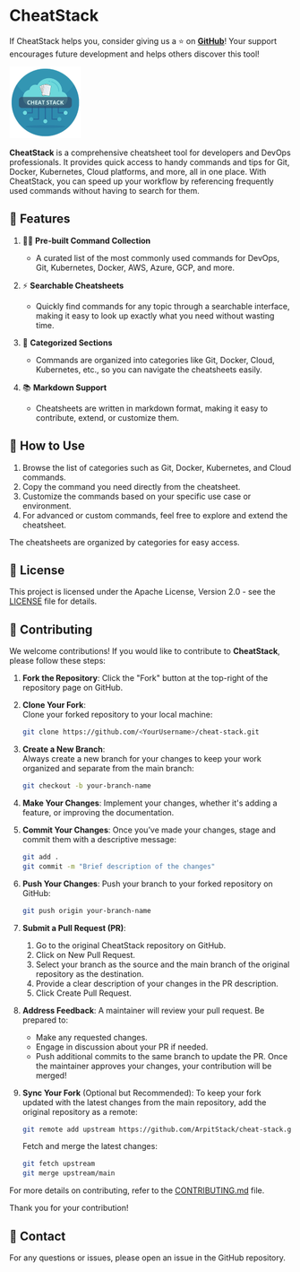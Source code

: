 # CheatStack

If CheatStack helps you, consider giving us a ⭐ on **[GitHub](https://github.com/ArpitStack/cheat-stack)**! Your support encourages future development and helps others discover this tool!

![CheatStack Logo](cheat-stack-logo128.png)

**CheatStack** is a comprehensive cheatsheet tool for developers and DevOps professionals. It provides quick access to handy commands and tips for Git, Docker, Kubernetes, Cloud platforms, and more, all in one place. With CheatStack, you can speed up your workflow by referencing frequently used commands without having to search for them.

## 🚀 Features

1. 🧑‍💻 **Pre-built Command Collection**
   - A curated list of the most commonly used commands for DevOps, Git, Kubernetes, Docker, AWS, Azure, GCP, and more.

2. ⚡ **Searchable Cheatsheets**  
   - Quickly find commands for any topic through a searchable interface, making it easy to look up exactly what you need without wasting time.

3. 🔧 **Categorized Sections**
   - Commands are organized into categories like Git, Docker, Cloud, Kubernetes, etc., so you can navigate the cheatsheets easily.

4. 📚 **Markdown Support**  
   - Cheatsheets are written in markdown format, making it easy to contribute, extend, or customize them.

## 📖 How to Use

1. Browse the list of categories such as Git, Docker, Kubernetes, and Cloud commands.
2. Copy the command you need directly from the cheatsheet.
3. Customize the commands based on your specific use case or environment.
4. For advanced or custom commands, feel free to explore and extend the cheatsheet.

The cheatsheets are organized by categories for easy access.

###

## 📄 License

This project is licensed under the Apache License, Version 2.0 - see the [LICENSE](LICENSE) file for details.

###

## 🤝 Contributing

We welcome contributions! If you would like to contribute to **CheatStack**, please follow these steps:

1. **Fork the Repository**: Click the "Fork" button at the top-right of the repository page on GitHub.

2. **Clone Your Fork**:  
   Clone your forked repository to your local machine:
   ```bash
   git clone https://github.com/<YourUsername>/cheat-stack.git
   ```

3. **Create a New Branch**:  
   Always create a new branch for your changes to keep your work organized and separate from the main branch:
   ```bash
   git checkout -b your-branch-name
   ```

4. **Make Your Changes**:
   Implement your changes, whether it's adding a feature, or improving the documentation.

5. **Commit Your Changes**:
   Once you’ve made your changes, stage and commit them with a descriptive message:
   ```bash
   git add .
   git commit -m "Brief description of the changes"
   ```

6. **Push Your Changes**:
   Push your branch to your forked repository on GitHub:
   ```bash
   git push origin your-branch-name
   ```

7. **Submit a Pull Request (PR)**:
   1. Go to the original CheatStack repository on GitHub.
   2. Click on New Pull Request.
   3. Select your branch as the source and the main branch of the original repository as the destination.
   4. Provide a clear description of your changes in the PR description.
   5. Click Create Pull Request.

8. **Address Feedback**:
   A maintainer will review your pull request. Be prepared to:
   - Make any requested changes.
   - Engage in discussion about your PR if needed.
   - Push additional commits to the same branch to update the PR.
   Once the maintainer approves your changes, your contribution will be merged!

9. **Sync Your Fork** (Optional but Recommended):
   To keep your fork updated with the latest changes from the main repository, add the original repository as a remote:
   ```bash
   git remote add upstream https://github.com/ArpitStack/cheat-stack.git
   ```
   Fetch and merge the latest changes:
   ```bash
   git fetch upstream
   git merge upstream/main
   ```

For more details on contributing, refer to the [CONTRIBUTING.md](CONTRIBUTING.md) file.

Thank you for your contribution!

## 🔗 Contact
For any questions or issues, please open an issue in the GitHub repository.
